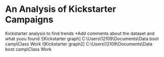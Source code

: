# An Analysis of Kickstarter Campaigns
Kickstarter analysis to find trends
*Add comments about the dataset and what yuou found
![Kickstarter graph] C:\Users\12109\Documents\Data boot camp\Class Work
![Kickstarter graph2] C:\Users\12109\Documents\Data boot camp\Class Work
